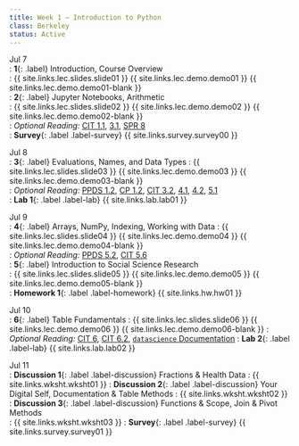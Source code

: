 ```yaml
---
title: Week 1 — Introduction to Python
class: Berkeley
status: Active
---
```


Jul 7  
: **1**{: .label} Introduction, Course Overview  
    : {{ site.links.lec.slides.slide01 }} {{ site.links.lec.demo.demo01 }} {{ site.links.lec.demo.demo01-blank }}  
: **2**{: .label} Jupyter Notebooks, Arithmetic  
    : {{ site.links.lec.slides.slide02 }} {{ site.links.lec.demo.demo02 }} {{ site.links.lec.demo.demo02-blank }}  
: _Optional Reading:_ [CIT 1.1](https://inferentialthinking.com/chapters/01/1/intro.html), [3.1](https://inferentialthinking.com/chapters/03/1/Expressions.html), [SPR 8](https://cs.stanford.edu/people/nick/py/python-math.html)  
: **Survey**{: .label .label-survey} {{ site.links.survey.survey00 }} 

Jul 8  
: **3**{: .label} Evaluations, Names, and Data Types
    : {{ site.links.lec.slides.slide03 }} {{ site.links.lec.demo.demo03 }} {{ site.links.lec.demo.demo03-blank }}  
: _Optional Reading:_ [PPDS 1.2](https://www.tomasbeuzen.com/python-programming-for-data-science/chapters/chapter1-basics.html#none), [CP 1.2](https://www.composingprograms.com/pages/12-elements-of-programming.html), [CIT 3.2](https://inferentialthinking.com/chapters/03/2/Names.html), [4.1](https://www.inferentialthinking.com/chapters/04/1/Numbers.html), [4.2](https://inferentialthinking.com/chapters/04/2/Strings.html), [5.1](https://inferentialthinking.com/chapters/05/1/Arrays.html)  
: **Lab 1**{: .label .label-lab} {{ site.links.lab.lab01 }} 

Jul 9  
: **4**{: .label} Arrays, NumPy, Indexing, Working with Data
    : {{ site.links.lec.slides.slide04 }} {{ site.links.lec.demo.demo04 }} {{ site.links.lec.demo.demo04-blank }}  
: _Optional Reading:_ [PPDS 5.2](https://www.tomasbeuzen.com/python-programming-for-data-science/chapters/chapter5-numpy.html?highlight=numpy), [CIT 5.6](https://problemsolvingwithpython.com/05-NumPy-and-Arrays/05.05-Array-Indexing/)  
: **5**{: .label} Introduction to Social Science Research  
    : {{ site.links.lec.slides.slide05 }} {{ site.links.lec.demo.demo05 }} {{ site.links.lec.demo.demo05-blank }}  
: **Homework 1**{: .label .label-homework} {{ site.links.hw.hw01 }} 


Jul 10  
: **6**{: .label} Table Fundamentals
    : {{ site.links.lec.slides.slide06 }} {{ site.links.lec.demo.demo06 }} {{ site.links.lec.demo.demo06-blank }} 
: _Optional Reading:_ [CIT 6](https://inferentialthinking.com/chapters/06/Tables.html), [CIT 6.2](https://inferentialthinking.com/chapters/06/2/Selecting_Rows.html), [`datascience` Documentation](http://data8.org/datascience/tutorial.html#creating-a-table)
: **Lab 2**{: .label .label-lab} {{ site.links.lab.lab02 }} 

Jul 11  
: **Discussion 1**{: .label .label-discussion} Fractions & Health Data
    : {{ site.links.wksht.wksht01 }}
: **Discussion 2**{: .label .label-discussion} Your Digital Self, Documentation & Table Methods
    : {{ site.links.wksht.wksht02 }}
: **Discussion 3**{: .label .label-discussion} Functions & Scope, Join & Pivot Methods  
    : {{ site.links.wksht.wksht03 }} 
: **Survey**{: .label .label-survey} {{ site.links.survey.survey01 }} 